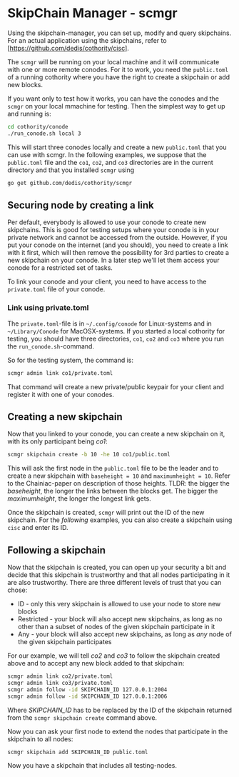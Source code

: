 # SkipChain Manager - scmgr

Using the skipchain-manager, you can set up, modify and query skipchains.
For an actual application using the skipchains, refer
to [https://github.com/dedis/cothority/cisc].

The `scmgr` will be running on your local machine and it will communicate with
one or more remote conodes. For it to work, you need the `public.toml` of a
running cothority where you have the right to create a skipchain or add new
blocks.

If you want only to test how it works, you can have the conodes and the `scmgr`
on your local mmachine for testing. Then the simplest way to get up and
running is:

```bash
cd cothority/conode
./run_conode.sh local 3
```

This will start three conodes locally and create a new `public.toml` that
you can use with scmgr. In the following examples, we suppose that the
`public.toml` file and the `co1`, `co2`, and `co3` directories are in the current
directory and that you installed `scmgr` using

```bash
go get github.com/dedis/cothority/scmgr
```

## Securing node by creating a link

Per default, everybody is allowed to use your conode to create new skipchains.
This is good for testing setups where your conode is in your private network
and cannot be accessed from the outside. However, if you put your conode on the
internet (and you should), you need to create a link with it first, which will
then remove the possibility for 3rd parties to create a new skipchain on your
conode. In a later step we'll let them access your conode for a restricted set
of tasks.

To link your conode and your client, you need to have access to the
`private.toml` file of your conode.

### Link using private.toml

The `private.toml`-file is in `~/.config/conode` for Linux-systems and in
`~/Library/Conode` for MacOSX-systems. If you started a local cothority for testing,
you should have three directories, `co1`, `co2` and `co3` where you run the
`run_conode.sh`-command.

So for the testing system, the command is:

```bash
scmgr admin link co1/private.toml
```

That command will create a new private/public keypair for your client and register
it with one of your conodes.

## Creating a new skipchain

Now that you linked to your conode, you can create a new skipchain on it, with its
only participant being _co1_:

```bash
scmgr skipchain create -b 10 -he 10 co1/public.toml
```

This will ask the first node in the `public.toml` file to be the leader and to
create a new skipchain with `baseheight = 10` and `maximumheight = 10`.
Refer to the Chainiac-paper on description of those heights. TLDR: the bigger
the _baseheight_, the longer the links between the blocks get. The bigger the
_maximumheight_, the longer the longest link gets.

Once the skipchain is created, `scmgr` will print out the ID of the new
skipchain. For the _following_ examples, you can also create a skipchain using
`cisc` and enter its ID.

## Following a skipchain

Now that the skipchain is created, you can open up your security a bit and decide
that this skipchain is trustworthy and that all nodes participating in it are
also trustworthy. There are three different levels of trust that you can chose:

* ID - only this very skipchain is allowed to use your node to store new blocks
* Restricted - your block will also accept new skipchains, as long as no other
than a subset of nodes of the given skipchain participate in it
* Any - your block will also accept new skipchains, as long as _any_ node of the
given skipchain participates

For our example, we will tell _co2_ and _co3_ to follow the skipchain created
above and to accept any new block added to that skipchain:

```bash
scmgr admin link co2/private.toml
scmgr admin link co3/private.toml
scmgr admin follow -id SKIPCHAIN_ID 127.0.0.1:2004
scmgr admin follow -id SKIPCHAIN_ID 127.0.0.1:2006
```

Where _SKIPCHAIN_ID_ has to be replaced by the ID of the skipchain returned from
the `scmgr skipchain create` command above.

Now you can ask your first node to extend the nodes that participate in the
skipchain to all nodes:

```bash
scmgr skipchain add SKIPCHAIN_ID public.toml
```

Now you have a skipchain that includes all testing-nodes.
